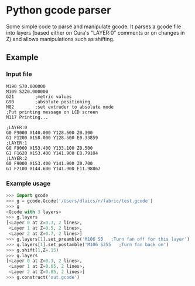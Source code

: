 # Python gcode parser
Some simple code to parse and manipulate gcode. It parses a gcode file
into layers (based either on Cura's "LAYER:0" comments or on changes
in Z) and allows manipulations such as shifting.

## Example

### Input file

```gcode
M190 S70.000000
M109 S220.000000
G21        ;metric values
G90        ;absolute positioning
M82        ;set extruder to absolute mode
;Put printing message on LCD screen
M117 Printing...

;LAYER:0
G0 F9000 X140.000 Y128.500 Z0.300
G1 F1200 X158.000 Y128.500 E0.33859
;LAYER:1
G0 F9000 X153.400 Y133.100 Z0.500
G1 F1620 X153.400 Y141.900 E8.79104
;LAYER:2
G0 F9000 X153.400 Y141.900 Z0.700
G1 F2100 X144.600 Y141.900 E11.98867
```

### Example usage
```python
>>> import gcode
>>> g = gcode.Gcode('/Users/dlaics/r/fabric/test.gcode')
>>> g
<Gcode with 3 layers>
>>> g.layers
[<Layer 0 at Z=0.3, 2 lines>,
 <Layer 1 at Z=0.5, 2 lines>,
 <Layer 2 at Z=0.7, 2 lines>]
>>> g.layers[1].set_preamble('M106 S0   ;Turn fan off for this layer')
>>> g.layers[1].set_postamble('M106 S255   ;Turn fan back on')
>>> g.shift(1,Z=.15)
>>> g.layers
[<Layer 0 at Z=0.3, 2 lines>,
 <Layer 1 at Z=0.65, 2 lines>,
 <Layer 2 at Z=0.85, 2 lines>]
>>> g.construct('out.gcode')
```
